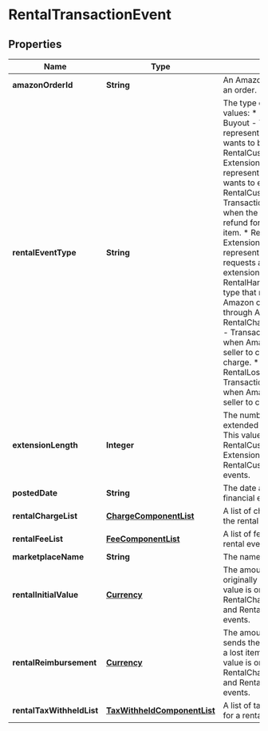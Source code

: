 
# RentalTransactionEvent

## Properties
Name | Type | Description | Notes
------------ | ------------- | ------------- | -------------
**amazonOrderId** | **String** | An Amazon-defined identifier for an order. |  [optional]
**rentalEventType** | **String** | The type of rental event.  Possible values:  * RentalCustomerPayment-Buyout - Transaction type that represents when the customer wants to buy out a rented item.  * RentalCustomerPayment-Extension - Transaction type that represents when the customer wants to extend the rental period.  * RentalCustomerRefund-Buyout - Transaction type that represents when the customer requests a refund for the buyout of the rented item.  * RentalCustomerRefund-Extension - Transaction type that represents when the customer requests a refund over the extension on the rented item.  * RentalHandlingFee - Transaction type that represents the fee that Amazon charges sellers who rent through Amazon.  * RentalChargeFailureReimbursement - Transaction type that represents when Amazon sends money to the seller to compensate for a failed charge.  * RentalLostItemReimbursement - Transaction type that represents when Amazon sends money to the seller to compensate for a lost item. |  [optional]
**extensionLength** | **Integer** | The number of days that the buyer extended an already rented item. This value is only returned for RentalCustomerPayment-Extension and RentalCustomerRefund-Extension events. |  [optional]
**postedDate** | **String** | The date and time when the financial event was posted. |  [optional]
**rentalChargeList** | [**ChargeComponentList**](ChargeComponentList.md) | A list of charges associated with the rental event. |  [optional]
**rentalFeeList** | [**FeeComponentList**](FeeComponentList.md) | A list of fees associated with the rental event. |  [optional]
**marketplaceName** | **String** | The name of the marketplace. |  [optional]
**rentalInitialValue** | [**Currency**](Currency.md) | The amount of money the customer originally paid to rent the item. This value is only returned for RentalChargeFailureReimbursement and RentalLostItemReimbursement events. |  [optional]
**rentalReimbursement** | [**Currency**](Currency.md) | The amount of money Amazon sends the seller to compensate for a lost item or a failed charge. This value is only returned for RentalChargeFailureReimbursement and RentalLostItemReimbursement events. |  [optional]
**rentalTaxWithheldList** | [**TaxWithheldComponentList**](TaxWithheldComponentList.md) | A list of taxes withheld information for a rental item. |  [optional]



